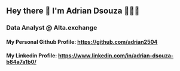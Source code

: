 ## Hey there 👋 I'm Adrian Dsouza 👨🏻‍💻
### Data Analyst @ Alta.exchange

#### My Personal Github Profile: https://github.com/adrian2504
#### My Linkedin Profile: https://www.linkedin.com/in/adrian-dsouza-b84a7a1b0/
